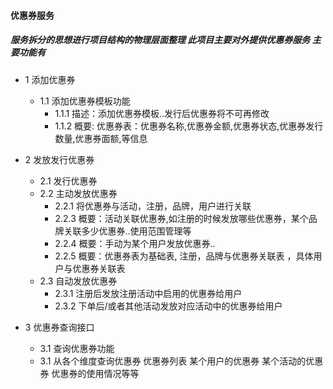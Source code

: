 #### 优惠券服务

##### 服务拆分的思想进行项目结构的物理层面整理 此项目主要对外提供优惠券服务 主要功能有

* 1 添加优惠券
   * 1.1 添加优惠券模板功能
      * 1.1.1 描述：添加优惠券模板..发行后优惠券将不可再修改
      * 1.1.2 概要: 优惠券表：优惠券名称,优惠券金额,优惠券状态,优惠券发行数量,优惠券面额,等信息
      
* 2 发放发行优惠券
    * 2.1 发行优惠券
    * 2.2 主动发放优惠券
       * 2.2.1 将优惠券与活动，注册，品牌，用户进行关联 
       * 2.2.3 概要：活动关联优惠券,如注册的时候发放哪些优惠券，某个品牌关联多少优惠券..使用范围管理等
       * 2.2.4 概要：手动为某个用户发放优惠券..
       * 2.2.5 概要：优惠券表为基础表, 注册，品牌与优惠券关联表 ，具体用户与优惠券关联表
    * 2.3  自动发放优惠券
        * 2.3.1 注册后发放注册活动中启用的优惠券给用户
        * 2.3.2 下单后/或者其他活动发放对应活动中的优惠券给用户
* 3 优惠券查询接口
    * 3.1 查询优惠券功能
    * 3.1 从各个维度查询优惠券 优惠券列表 某个用户的优惠券 某个活动的优惠券 优惠券的使用情况等等
   
   
